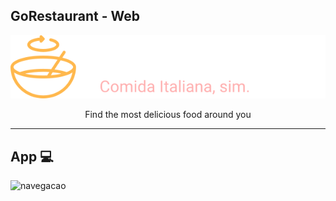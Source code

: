 ## GoRestaurant - Web
<img src="./github/logo.svg" alt="GoRestaurant">
<p align="center">Find the most delicious food around you</p>
<hr />

## App 💻
<img src="./github/navegacao.gif" alt="navegacao">
